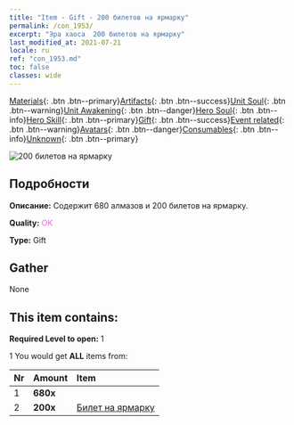 ```yaml
---
title: "Item - Gift - 200 билетов на ярмарку"
permalink: /con_1953/
excerpt: "Эра хаоса  200 билетов на ярмарку"
last_modified_at: 2021-07-21
locale: ru
ref: "con_1953.md"
toc: false
classes: wide
---
```

 [Materials](/ItemsRU/){: .btn .btn--primary}[Artifacts](/ItemsRU/Artifacts/){: .btn .btn--success}[Unit Soul](/ItemsRU/UnitSoul/){: .btn .btn--warning}[Unit Awakening](/ItemsRU/UnitAwakening/){: .btn .btn--danger}[Hero Soul](/ItemsRU/HeroSoul/){: .btn .btn--info}[Hero Skill](/ItemsRU/HeroSkill/){: .btn .btn--primary}[Gift](/ItemsRU/Gift/){: .btn .btn--success}[Event related](/ItemsRU/Events/){: .btn .btn--warning}[Avatars](/ItemsRU/Avatars/){: .btn .btn--danger}[Consumables](/ItemsRU/Consumables/){: .btn .btn--info}[Unknown](/ItemsRU/Unknown/){: .btn .btn--primary}

 ![200 билетов на ярмарку](/images/t/i_907578.png)

## Подробности
 **Описание:** Содержит 680 алмазов и 200 билетов на ярмарку.

 **Quality:** <span style="color: #DA70D6">OK</span>

 **Type:** Gift

## Gather

  None

## This item contains:

 **Required Level to open:** 1

 1 You would get **ALL** items  from:

  | Nr | Amount |     Item    |
  |:---|:-------|:------------|
  | 1 |  **680x** | <i class="fas fa-gem"/> |  | 
  | 2 |  **200x** | [Билет на ярмарку](/ItemsRU/con_1157/) |  | 
